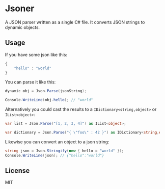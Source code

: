 # Jsoner

A JSON parser written as a single C# file. It converts JSON strings to dynamic objects.

## Usage

If you have some json like this:

```js
{
	"hello" : "world"
}
```

You can parse it like this:

```c#
dynamic obj = Json.Parse(jsonString);

Console.WriteLine(obj.hello); // "world"
```

Alternatively you could cast the results to a `IDictionary<string,object>` or `IList<object>`:

```c#
var list = Json.Parse("[1, 2, 3, 4]") as IList<object>;

var dictionary = Json.Parse("{ \"foo\" : 42 }") as IDictionary<string,object>;
```

Likewise you can convert an object to a json string:

```c#
string json = Json.Stringify(new { hello = "world" });
Console.WriteLine(json); // {"hello":"world"}
``` 

## License

MIT


